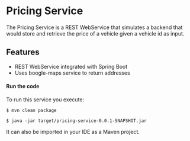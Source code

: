 # Pricing Service

The Pricing Service is a REST WebService that simulates a backend that
would store and retrieve the price of a vehicle given a vehicle id as
input.


## Features

- REST WebService integrated with Spring Boot
- Uses boogle-maps service to return addresses

#### Run the code

To run this service you execute:

```
$ mvn clean package
```

```
$ java -jar target/pricing-service-0.0.1-SNAPSHOT.jar
```

It can also be imported in your IDE as a Maven project.
